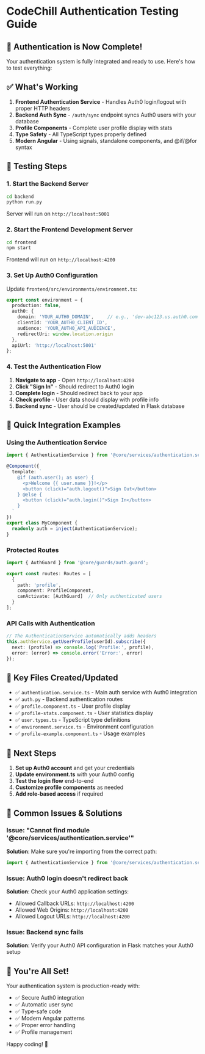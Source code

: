 # CodeChill Authentication Testing Guide

## 🎉 Authentication is Now Complete!

Your authentication system is fully integrated and ready to use. Here's how to test everything:

## ✅ What's Working

1. **Frontend Authentication Service** - Handles Auth0 login/logout with proper HTTP headers
2. **Backend Auth Sync** - `/auth/sync` endpoint syncs Auth0 users with your database
3. **Profile Components** - Complete user profile display with stats
4. **Type Safety** - All TypeScript types properly defined
5. **Modern Angular** - Using signals, standalone components, and @if/@for syntax

## 🚀 Testing Steps

### 1. Start the Backend Server
```bash
cd backend
python run.py
```
Server will run on `http://localhost:5001`

### 2. Start the Frontend Development Server
```bash
cd frontend
npm start
```
Frontend will run on `http://localhost:4200`

### 3. Set Up Auth0 Configuration
Update `frontend/src/environments/environment.ts`:
```typescript
export const environment = {
  production: false,
  auth0: {
    domain: 'YOUR_AUTH0_DOMAIN',     // e.g., 'dev-abc123.us.auth0.com'
    clientId: 'YOUR_AUTH0_CLIENT_ID',
    audience: 'YOUR_AUTH0_API_AUDIENCE',
    redirectUri: window.location.origin
  },
  apiUrl: 'http://localhost:5001'
};
```

### 4. Test the Authentication Flow

1. **Navigate to app** - Open `http://localhost:4200`
2. **Click "Sign In"** - Should redirect to Auth0 login
3. **Complete login** - Should redirect back to your app
4. **Check profile** - User data should display with profile info
5. **Backend sync** - User should be created/updated in Flask database

## 🔧 Quick Integration Examples

### Using the Authentication Service
```typescript
import { AuthenticationService } from '@core/services/authentication.service';

@Component({
  template: `
    @if (auth.user(); as user) {
      <p>Welcome {{ user.name }}!</p>
      <button (click)="auth.logout()">Sign Out</button>
    } @else {
      <button (click)="auth.login()">Sign In</button>
    }
  `
})
export class MyComponent {
  readonly auth = inject(AuthenticationService);
}
```

### Protected Routes
```typescript
import { AuthGuard } from '@core/guards/auth.guard';

export const routes: Routes = [
  {
    path: 'profile',
    component: ProfileComponent,
    canActivate: [AuthGuard]  // Only authenticated users
  }
];
```

### API Calls with Authentication
```typescript
// The AuthenticationService automatically adds headers
this.authService.getUserProfile(userId).subscribe({
  next: (profile) => console.log('Profile:', profile),
  error: (error) => console.error('Error:', error)
});
```

## 📁 Key Files Created/Updated

- ✅ `authentication.service.ts` - Main auth service with Auth0 integration
- ✅ `auth.py` - Backend authentication routes
- ✅ `profile.component.ts` - User profile display
- ✅ `profile-stats.component.ts` - User statistics display
- ✅ `user.types.ts` - TypeScript type definitions
- ✅ `environment.service.ts` - Environment configuration
- ✅ `profile-example.component.ts` - Usage examples

## 🎯 Next Steps

1. **Set up Auth0 account** and get your credentials
2. **Update environment.ts** with your Auth0 config
3. **Test the login flow** end-to-end
4. **Customize profile components** as needed
5. **Add role-based access** if required

## 🐛 Common Issues & Solutions

### Issue: "Cannot find module '@core/services/authentication.service'"
**Solution**: Make sure you're importing from the correct path:
```typescript
import { AuthenticationService } from '@core/services/authentication.service';
```

### Issue: Auth0 login doesn't redirect back
**Solution**: Check your Auth0 application settings:
- Allowed Callback URLs: `http://localhost:4200`
- Allowed Web Origins: `http://localhost:4200`
- Allowed Logout URLs: `http://localhost:4200`

### Issue: Backend sync fails
**Solution**: Verify your Auth0 API configuration in Flask matches your Auth0 setup

## 🎉 You're All Set!

Your authentication system is production-ready with:
- ✅ Secure Auth0 integration
- ✅ Automatic user sync
- ✅ Type-safe code
- ✅ Modern Angular patterns
- ✅ Proper error handling
- ✅ Profile management

Happy coding! 🚀